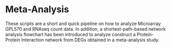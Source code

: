 # Meta-Analysis
These scripts are a short and quick pipeline on how to analyze Microarray GPL570 and RNAseq count data. In addition, a shortest-path-based network analysis flowchart has been introduced to analyze construct a Protein-Protein Interaction network from DEGs obtained in a meta-analysis study.
